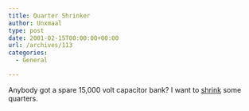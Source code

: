 ```yaml
---
title: Quarter Shrinker
author: Unxmaal
type: post
date: 2001-02-15T00:00:00+00:00
url: /archives/113
categories:
  - General

---
```

Anybody got a spare 15,000 volt capacitor bank? I want to <A HREF="http://www.aquila.net/bert.hickman/frames/shrinker.html">shrink</A> some quarters.
